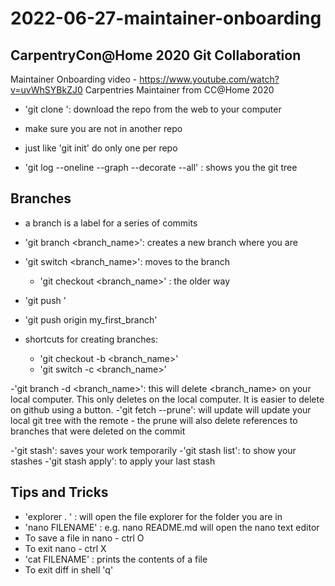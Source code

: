 # 2022-06-27-maintainer-onboarding 
## CarpentryCon@Home 2020 Git Collaboration 
Maintainer Onboarding video - https://www.youtube.com/watch?v=uvWhSYBkZJ0
Carpentries Maintainer from CC@Home 2020
- 'git clone <url>': download the repo from the web to your computer
- make sure you are not in another repo
- just like 'git init' do only one per repo

- 'git log --oneline --graph --decorate --all' : shows you the git tree 

## Branches
- a branch is a label for a series of commits
- 'git branch <branch_name>': creates a new branch where you are 
- 'git switch <branch_name>': moves to the branch
	- 'git checkout <branch_name>' : the older way 

- 'git push <WHERE> <WHAT>'
- 'git push origin my_first_branch'

- shortcuts for creating branches:
	- 'git checkout -b <branch_name>'
	- 'git switch -c <branch_name>'

-'git branch -d <branch_name>': this will delete <branch_name> on your local computer. This only deletes on the local computer. It is easier to delete on github using a button. 
-'git fetch --prune': will update will update your local git tree with the remote
	- the prune will also delete references to branches that were deleted on the commit

-'git stash': saves your work temporarily 
	-'git stash list': to show your stashes
	-'git stash apply': to apply your last stash

## Tips and Tricks
- 'explorer . ' : will open the file explorer for the folder you are in
- 'nano FILENAME' : e.g. nano README.md will open the nano text editor 
- To save a file in nano - ctrl O
- To exit nano - ctrl X
- 'cat FILENAME' : prints the contents of a file
- To exit diff in shell 'q'


